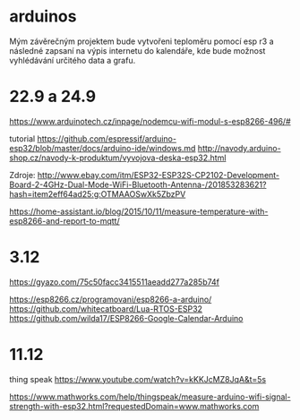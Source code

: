 # arduinos
Mým závěrečným projektem bude vytvořeni teploměru pomocí esp  r3 a následné zapsaní na výpis internetu do kalendáře, kde bude možnost vyhlédávání určitého data a grafu.



# 22.9 a 24.9
https://www.arduinotech.cz/inpage/nodemcu-wifi-modul-s-esp8266-496/#

tutorial https://github.com/espressif/arduino-esp32/blob/master/docs/arduino-ide/windows.md
http://navody.arduino-shop.cz/navody-k-produktum/vyvojova-deska-esp32.html




Zdroje: http://www.ebay.com/itm/ESP32-ESP32S-CP2102-Development-Board-2-4GHz-Dual-Mode-WiFi-Bluetooth-Antenna-/201853283621?hash=item2eff64ad25:g:OTMAAOSwXk5ZbzPV

https://home-assistant.io/blog/2015/10/11/measure-temperature-with-esp8266-and-report-to-mqtt/



# 3.12
https://gyazo.com/75c50facc3415511aeadd277a285b74f
 
 https://esp8266.cz/programovani/esp8266-a-arduino/
 https://github.com/whitecatboard/Lua-RTOS-ESP32
 https://github.com/wilda17/ESP8266-Google-Calendar-Arduino
 
 
# 11.12 

thing speak
https://www.youtube.com/watch?v=kKKJcMZ8JqA&t=5s

https://www.mathworks.com/help/thingspeak/measure-arduino-wifi-signal-strength-with-esp32.html?requestedDomain=www.mathworks.com
